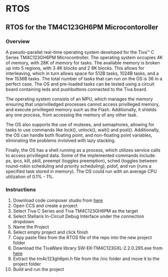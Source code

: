 # RTOS
## RTOS for the TM4C123GH6PM Microcontoroller

### Overview
A pseudo-parallel real-time operating system developed for the Tiva™ C Series TM4C123GH6PM Microcontroller. The operating system occupies 4K of memory, with 28K of memory for tasks. The available memory is broken up into 5 regions, with 3 4K blocks and 2 8K blocks. This allows for interleaving, which in turn allows space for 512B tasks, 1024B tasks, and a few 1536B tasks. The total number of tasks that can run on the OS is 36 in a perfect case. The OS and pre-loaded tasks can be tested using a circuit board containing leds and pushbuttons connected to the Tiva board.

The operating system consists of an MPU, which manages the memory ensuring that unprivilledged processes cannot access privilleged memory, and execute privilleged memory such as the Flash. Additionally, it shields any one process, from accessing the memory of any other task.

The OS also supports the use of mutexes, and semaphores, allowing for tasks to use commands like lock(), unlock(), wait() and post(). Additionally, the OS can handle both floating point, and non-floating point variables, eliminating the problems invlolved with lazy stacking.

Finally, the OS has a shell running as a process, which utilizes service calls to access privilleged data. Some of the implemented commands include: ps, ipcs, kill, pkill, preempt (toggles preemption), sched (toggles between round-robin scheduling and priority scheduling), pidof, and run (runs a specified task stored in memory). The OS could run with an average CPU utilization of 0.1% - 1%.

### Instructions

1. Download code composer studio from [here](https://software-dl.ti.com/ccs/esd/documents/ccs_downloads.html)
2. Open CCS and create a project
3. Select Tiva C Series and Tiva TM4C123GH6PM as the target
4. Select Stellaris In-Circuit Debug Interface under the connection dropdown
5. Name the Project
6. Select empty project and click finish
7. Copy paste files from the RTOS file of the repo into the new project folder
8. Download the TivaWare library SW-EK-TM4C123GXL-2.2.0.295.exe from [here](https://www.ti.com/tool/SW-TM4C)
9. Extract the tm4c123gh6pm.h file from the /inc folder and move it to the project folder
10. Build and run the project

